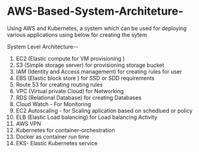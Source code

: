 # AWS-Based-System-Architeture-
Using AWS and Kubernetes, a system which can be used for deploying various applications
using below for creating the sytem


System Level Architecture--

1. EC2 (Elastic compute for VM provisioning )
2. S3 (Simple storage server) for provisioning storage bucket
3. IAM (Identity and Access management) for creating rules for user
4. EBS (Elastic block store ) for SSD or SDD requirements
5. Route 53 for creating routing rules
6. VPC (Virtual private Cloud) for Networking 
7. RDS (Relational Database) for creating Databases
8. Cloud Watch - For Monitoring
9. EC2 Autoscaling - for Scaling aplication based on schedlued or policy
10. ELB (Elastic Load balancing) for Load balancing Activity
11. AWS VPN
12. Kubernetes for container-orchestration
13. Docker as container run time
14. EKS- Elastic Kubernetes service






               
               
